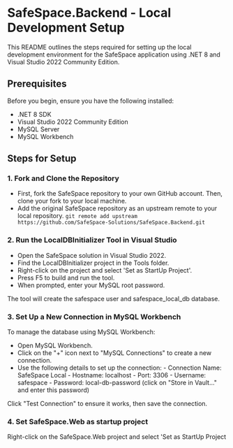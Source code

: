 # SafeSpace.Backend - Local Development Setup

This README outlines the steps required for setting up the local development environment for the SafeSpace application using .NET 8 and Visual Studio 2022 Community Edition.

## Prerequisites

Before you begin, ensure you have the following installed:
- .NET 8 SDK
- Visual Studio 2022 Community Edition
- MySQL Server
- MySQL Workbench

## Steps for Setup

### 1. Fork and Clone the Repository
- First, fork the SafeSpace repository to your own GitHub account. Then, clone your fork to your local machine.
- Add the original SafeSpace repository as an upstream remote to your local repository.
  `git remote add upstream https://github.com/SafeSpace-Solutions/SafeSpace.Backend.git`

### 2. Run the LocalDBInitializer Tool in Visual Studio
- Open the SafeSpace solution in Visual Studio 2022.
- Find the LocalDBInitializer project in the Tools folder.
- Right-click on the project and select 'Set as StartUp Project'.
- Press F5 to build and run the tool.
- When prompted, enter your MySQL root password.

The tool will create the safespace user and safespace_local_db database.

### 3. Set Up a New Connection in MySQL Workbench
To manage the database using MySQL Workbench:

- Open MySQL Workbench.
- Click on the "+" icon next to "MySQL Connections" to create a new connection.
- Use the following details to set up the connection:
        - Connection Name: SafeSpace Local
        - Hostname: localhost
        - Port: 3306
        - Username: safespace
        - Password: local-db-password (click on "Store in Vault..." and enter this password)

Click "Test Connection" to ensure it works, then save the connection.

### 4. Set SafeSpace.Web as startup project
Right-click on the SafeSpace.Web project and select 'Set as StartUp Project